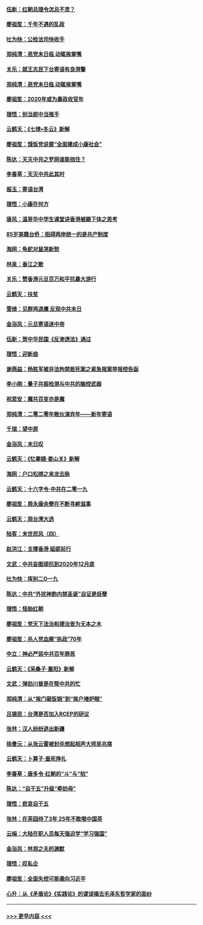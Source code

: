#### [伍新：红朝总理令怎总不灵？](../pages/nsc993/n11770813.md?t=01062111) 
#### [廖祖笙：千年不遇的乱政](../pages/nsc993/n11770373.md?t=01062111) 
#### [吐为快：公检法司快收手](../pages/nsc993/n11770359.md?t=01062111) 
#### [郑纯清：恶党末日临 动辄挨掌嘴](../pages/nsc993/n11769912.md?t=01062111) 
#### [关乐：就王志民下台寄语有良港警](../pages/nsc993/n11769903.md?t=01062111) 
#### [郑纯清：恶党末日临 动辄挨掌嘴](../pages/nsc993/n11769356.md?t=01062111) 
#### [廖祖笙：2020年或为暴政收官年](../pages/nsc993/n11768216.md?t=01062111) 
#### [理悟：别当郎中当推手](../pages/nsc993/n11768243.md?t=01062111) 
#### [云鹤天：《七律▪冬云》新解](../pages/nsc993/n11768204.md?t=01062111) 
#### [廖祖笙：饿饭党说要“全面建成小康社会”](../pages/nsc993/n11767482.md?t=01062111) 
#### [陈达：天灭中共之罗网谁能挡住？](../pages/nsc993/n11767465.md?t=01062111) 
#### [李春草：天灭中共此其时](../pages/nsc993/n11767452.md?t=01062111) 
#### [振玉：寄语台湾](../pages/nsc993/n11767432.md?t=01062111) 
#### [理悟：小康在何方](../pages/nsc993/n11767394.md?t=01062111) 
#### [唐风：温哥华中学生课堂讲香港被踢下体之思考](../pages/nsc993/n11766848.md?t=01062111) 
#### [85岁美籍台侨：阻碍两岸统一的是共产制度](../pages/nsc993/n11765043.md?t=01062111) 
#### [海网：龟蛇对鼠哭新愁](../pages/nsc993/n11764895.md?t=01062111) 
#### [林泉：香江之歌](../pages/nsc993/n11764415.md?t=01062111) 
#### [关乐：赞香港元旦百万和平抗暴大游行](../pages/nsc993/n11764382.md?t=01062111) 
#### [云鹤天：扶贫](../pages/nsc993/n11764245.md?t=01062111) 
#### [雪绮：见群鸡退鹰  反观中共末日](../pages/nsc993/n11762112.md?t=01062111) 
#### [金浴凤：元旦寄语迷中帝](../pages/nsc993/n11761788.md?t=01062111) 
#### [伍新：贺中华民国《反渗透法》通过](../pages/nsc993/n11761994.md?t=01062111) 
#### [理悟：迎新曲](../pages/nsc993/n11761152.md?t=01062111) 
#### [谢燕益：杨胜军被非法拘禁致死案之紧急报案举报控告函](../pages/nsc993/n11756134.md?t=01062111) 
#### [李小刚：量子共振检测与中共的脑控武器](../pages/nsc993/n11754518.md?t=01062111) 
#### [祝君安：魔共百变亦是魔](../pages/nsc993/n11754469.md?t=01062111) 
#### [郑纯清：二零二零年散伙演弃年——新年寄语](../pages/nsc993/n11754195.md?t=01062111) 
#### [千瑞：望中原](../pages/nsc993/n11754159.md?t=01062111) 
#### [金浴凤：末日叹](../pages/nsc993/n11752359.md?t=01062111) 
#### [云鹤天：《忆秦娥‧娄山关》新解](../pages/nsc993/n11752348.md?t=01062111) 
#### [海网：户口松绑之来龙去脉](../pages/nsc993/n11752328.md?t=01062111) 
#### [云鹤天：十六字令‧中共在二零一九](../pages/nsc993/n11752305.md?t=01062111) 
#### [廖祖笙：周永康余孽在不断寻衅滋事](../pages/nsc993/n11751013.md?t=01062111) 
#### [云鹤天：观台湾大选](../pages/nsc993/n11751007.md?t=01062111) 
#### [陆客：末世民风（四）](../pages/nsc993/n11749203.md?t=01062111) 
#### [赵洪江：支撑香港 砥砺前行](../pages/nsc993/n11748482.md?t=01062111) 
#### [文武：中共妄图顽抗到2020年12月底](../pages/nsc993/n11748446.md?t=01062111) 
#### [吐为快：挥别二O一九](../pages/nsc993/n11748411.md?t=01062111) 
#### [陈达：中共“外扰神韵内禁圣诞”自证是妖孽](../pages/nsc993/n11748226.md?t=01062111) 
#### [理悟：怪胎红朝](../pages/nsc993/n11748206.md?t=01062111) 
#### [廖祖笙：党天下法治和德治皆为无本之木](../pages/nsc993/n11748135.md?t=01062111) 
#### [廖祖笙：杀人党血腥“执政”70年](../pages/nsc993/n11745144.md?t=01062111) 
#### [中立：神必严惩中共百年罪恶](../pages/nsc993/n11744970.md?t=01062111) 
#### [云鹤天：《采桑子‧重阳》新解](../pages/nsc993/n11744948.md?t=01062111) 
#### [文武：弹劾川普是在帮中共的忙](../pages/nsc993/n11744758.md?t=01062111) 
#### [郑纯清：从“挨门砸饭锅”到“挨户堵炉眼”](../pages/nsc993/n11744745.md?t=01062111) 
#### [吕锡民：台湾是否加入RCEP的研议](../pages/nsc993/n11744701.md?t=01062111) 
#### [张林：汉人纷纷逃出新疆](../pages/nsc993/n11743530.md?t=01062111) 
#### [徐曼沅：从张云雷被封杀想起相声大师吴兆南](../pages/nsc993/n11741816.md?t=01062111) 
#### [云鹤天：卜算子‧垂死挣扎](../pages/nsc993/n11739956.md?t=01062111) 
#### [李春草：唐多令‧红朝的“斗”与“拍”](../pages/nsc993/n11739830.md?t=01062111) 
#### [陈达：“自干五”升级“牵妨母”](../pages/nsc993/n11739724.md?t=01062111) 
#### [理悟：悲哀自干五](../pages/nsc993/n11739547.md?t=01062111) 
#### [张林：在茶园待了3年 25年不敢喝中国茶](../pages/nsc993/n11739240.md?t=01062111) 
#### [云端：大陆在职人员每天强迫学“学习强国”](../pages/nsc993/n11738735.md?t=01062111) 
#### [金浴凤：林郑之夫的渊默](../pages/nsc993/n11737735.md?t=01062111) 
#### [理悟：叹私企](../pages/nsc993/n11737715.md?t=01062111) 
#### [廖祖笙：全面失控可能袭向习近平](../pages/nsc993/n11737704.md?t=01062111) 
#### [心升：从《矛盾论》《实践论》的谬误揭去毛泽东哲学家的面纱](../pages/nsc993/n11736962.md?t=01062111) 

----
#### [ >>> 更早内容 <<< ](../indexes/nsc993-earlier.md)
